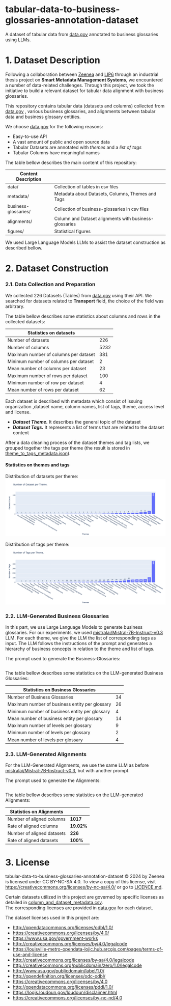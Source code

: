 # tabular-data-to-business-glossaries-annotation-dataset
A dataset of tabular data from [data.gov](https://data.gov/) annotated to business glossaries using LLMs.

# 1. Dataset Description
Following a collaboration between [Zeenea](https://zeenea.com/fr/) and [LIP6](https://www.lip6.fr/) through an industrial thesis project on **Smart Metadata Management Systems**,
we encountered a number of data-related challenges.
Through this project, we took the initiative to build a relevant dataset for tabular data alignment with business glossaries.

This repository contains tabular data (datasets and columns) collected from [data.gov](https://data.gov/) , various business glossaries, and alignments between tabular data and business glossary entities.

We choose [data.gov](https://data.gov/) for the following reasons:
* Easy-to-use API
* A vast amount of public and open source data
* Tabular Datasets are annotated with _themes_ and a _list of tags_ 
* Tabular Columns have meaningful names 

The table bellow describes the main content of this repository:

| Content Description  |                                                        |
|----------------------|--------------------------------------------------------|
| data/                | Collection of tables in csv files                      |
| metadata/            | Metadata about Datasets, Columns, Themes and Tags      |
| business-glossaries/ | Collection of business-glossaries in csv files         |
| alignments/          | Column and Dataset alignments with business-glossaries |
| figures/             | Statistical figures                                    |

We used Large Language Models LLMs to assist the dataset construction as described bellow.

# 2. Dataset Construction
### 2.1. Data Collection and Preparation
We collected 226 Datasets (Tables) from [data.gov](https://data.gov/) using their API. 
We searched for datasets related to **Transport** field, the choice of the field was arbitrary.

The table bellow describes some statistics about columns and rows in the collected datasets:

| Statistics on datasets                |      |
|---------------------------------------|------|
| Number of datasets                    | 226  |
| Number of columns                     | 5232 |
| Maximum number of columns per dataset | 381  |
| Minimum number of columns per dataset | 2    |
| Mean number of columns per dataset    | 23   |
| Maximum number of rows per dataset    | 100  |
| Minimum number of row per dataset     | 4    |
| Mean number of rows per dataset       | 62   |

Each dataset is described with metadata which consist of issuing organization ,dataset name, column names, list of tags, theme, access level and license.
* **_Dataset Theme._** It describes the general topic of the dataset
* **_Dataset Tags._** It represents a list of terms that are related to the dataset content

After a data cleaning process of the dataset themes and tag lists, we grouped together the tags per theme (the result is stored in [theme_to_tags_metadata.json](metadata/theme_to_tags_metadata.json)).

#### Statistics on themes and tags
Distribution of datasets per theme:
![](figures/number_of_dataset_per_theme.png)

Distribution of tags per theme:
![](figures/number_of_tags_per_theme.png)

### 2.2. LLM-Generated Business Glossaries

In this part, we use Large Language Models to generate business glossaries.
For our experiments, we used [mistralai/Mistral-7B-Instruct-v0.3](https://huggingface.co/mistralai/Mistral-7B-Instruct-v0.3) LLM.
For each theme, we give the LLM the list of corresponding tags as input. 
The LLM follows the instructions of the prompt and generates a hierarchy of business concepts in relation to the theme and list of tags.

The prompt used to generate the Business-Glossaries:

```

```

The table bellow describes some statistics on the LLM-generated Business Glossaries:

| Statistics on Business Glossaries              |     |
|------------------------------------------------|-----|
| Number of Business Glossaries                  | 34  |
| Maximum number of business entity per glossary | 26  |
| Minimum number of business entity per glossary | 4   |
| Mean number of business entity per glossary    | 14  |
| Maximum number of levels per glossary          | 9   |
| Minimum number of levels per glossary          | 2   |
| Mean number of levels per glossary             | 4   |

### 2.3. LLM-Generated Alignments
For the LLM-Generated Alignments, we use the same LLM as before [mistralai/Mistral-7B-Instruct-v0.3](https://huggingface.co/mistralai/Mistral-7B-Instruct-v0.3), but with another prompt.

The prompt used to generate the Alignments:
```

```


The table bellow describes some statistics on the LLM-generated Alignments:

| Statistics on Alignments   |        |
|----------------------------|--------|
| Number of aligned columns  | **1017**   |
| Rate of aligned columns    | **19.02%** |
| Number of aligned datasets | **226**    |
| Rate of aligned datasets   | **100%**   |


# 3. License
tabular-data-to-business-glossaries-annotation-dataset © 2024 by Zeenea is licensed under CC BY-NC-SA 4.0.
To view a copy of this license, visit https://creativecommons.org/licenses/by-nc-sa/4.0/ or go to [LICENCE.md](/LICENSE.md).

Certain datasets utilized in this project are governed by specific licenses as detailed in [column_and_dataset_metadata.csv](/metadata/column_and_dataset_metadata.csv).  
The corresponding licenses are provided in [data.gov](https://data.gov/) for each dataset. 

The dataset licenses used in this project are:
* http://opendatacommons.org/licenses/odbl/1.0/
* https://creativecommons.org/licenses/by/4.0/
* https://www.usa.gov/government-works
* http://creativecommons.org/licenses/by/4.0/legalcode
* https://louisville-metro-opendata-lojic.hub.arcgis.com/pages/terms-of-use-and-license
* http://creativecommons.org/licenses/by-sa/4.0/legalcode
* http://creativecommons.org/publicdomain/zero/1.0/legalcode
* http://www.usa.gov/publicdomain/label/1.0/
* http://opendefinition.org/licenses/odc-odbl/
* https://creativecommons.org/licenses/by/4.0
* http://opendatacommons.org/licenses/pddl/1.0/
* https://logis.loudoun.gov/loudoun/disclaimer.html
* https://creativecommons.org/licenses/by-nc-nd/4.0
